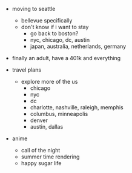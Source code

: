 - moving to seattle
    - bellevue specifically
    - don't know if i want to stay
        - go back to boston?
        - nyc, chicago, dc, austin
        - japan, australia, netherlands, germany

- finally an adult, have a 401k and everything

- travel plans
    - explore more of the us
        - chicago
        - nyc
        - dc
        - charlotte, nashville, raleigh, memphis
        - columbus, minneapolis
        - denver
        - austin, dallas

- anime
    - call of the night
    - summer time rendering
    - happy sugar life
